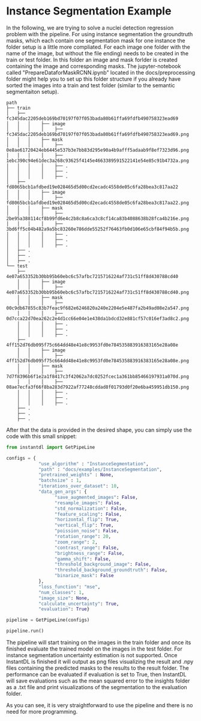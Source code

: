 # Instance Segmentation Example

In the following, we are trying to solve a nuclei detection regression problem with the pipeline. For using instance segmentation the groundtruth masks, which each contain one segmentation mask for one instance the folder setup is a little more compliated.
For each image one folder with the name of the image, but without the file ending) needs to be created in the train or test folder. In this folder an image and mask forlder is created containing the image and corresponding masks.
The jupyter-notebook called "PrepareDataforMaskRCNN.ipynb" located in the docs/preprocessing folder might help you to set up this folder structure if you already have sorted the images into a train and test folder (similar to the semantic segmentaiton setup).

```
path
├── train
│   ├── fc345dac2205deb169bd70197f07f053bada80b61ffa69fdfb490758323ead69
│   │   │    ├── image
│   │   │    │    ├── fc345dac2205deb169bd70197f07f053bada80b61ffa69fdfb490758323ead69.png
│   │   │    ├── mask
│   │   │    │    ├── 0e8ae61720424eb6445e537b3e7bb83d295e90a4b9afff5adaab9f8ef7323d96.png
│   │   │    │    ├── 1ebc390c94e61dec3a268c93625f4145e4663389591522141e54e85c91b4732a.png
│   │   │    │    ├── .
│   │   │    │    ├── .
│   │   │    │    ├── .
│   ├── fd8065bcb1afdbed19e028465d5d00cd2ecadc4558de05c6fa28bea3c817aa22
│   │   │    ├── image
│   │   │    │    ├── fd8065bcb1afdbed19e028465d5d00cd2ecadc4558de05c6fa28bea3c817aa22.png
│   │   │    ├── mask
│   │   │    │    ├── 2be95a388114cf8b99fd6e4c2b8c8a6ca3c8cf14ca83b4088638b28fca4b216e.png
│   │   │    │    ├── 3bd6ff5c04b482a9a5bc83260e786dde55252f76463fb0d106e65cbf84f94b5b.png
│   │   │    │    ├── .
│   │   │    │    ├── .
│   │   │    │    ├── .
│   ├── .
│   ├── .
│   ├── .
└── test
    ├── 4e07a653352b30bb95b60ebc6c57afbc7215716224af731c51ff8d430788cd40
    │   │    ├── image
    │   │    │    ├── 4e07a653352b30bb95b60ebc6c57afbc7215716224af731c51ff8d430788cd40.png
    │   │    ├── mask
    │   │    │    ├── 00c9db67855c83b7feac9f682e6246820a240e2204e5e487fa2b49ad08e2a547.png
    │   │    │    ├── 0d7cca22d70ea262c2e4d1cc66e04e1e438da1bdcd32e881cf57c016ef3ad8c2.png
    │   │    │    ├── .
    │   │    │    ├── .
    │   │    │    ├── .
    ├── 4ff152d76db095f75c664dd48e41e8c9953fd0e784535883916383165e28a08e
    │   │    ├── image
    │   │    │    ├── 4ff152d76db095f75c664dd48e41e8c9953fd0e784535883916383165e28a08e.png
    │   │    ├── mask
    │   │    │    ├── 7d7f8396b6f1e2a1f8417c3f42062a7dc0252fcec1a361bb85466197931a070d.png
    │   │    │    ├── 08ae7ecfa3f66f8ba283d7922af77248cddad8f01793d0f20e6ba459951db150.png
    │   │    │    ├── .
    │   │    │    ├── .
    │   │    │    ├── .
    ├── .
    ├── .
    ├── .
```


After that the data is provided in the desired shape, you can simply use the code with this small snippet:

```python
from instantdl import GetPipeLine

configs = {
            "use_algorithm" : "InstanceSegmentation",
            "path" : "docs/examples/InstanceSegmentation",
	        "pretrained_weights" : None,
            "batchsize" : 1,
            "iterations_over_dataset": 10,
            "data_gen_args": {
                  "save_augmented_images": False,
                  "resample_images": False,
                  "std_normalization": False,
                  "feature_scaling": False,
                  "horizontal_flip": True,
                  "vertical_flip": True,
                  "poission_noise": False,
                  "rotation_range": 20,
                  "zoom_range": 2,
                  "contrast_range": False,
                  "brightness_range": False,
                  "gamma_shift": False,
                  "threshold_background_image": False,
                  "threshold_background_groundtruth": False,
                  "binarize_mask": False
            },
            "loss_function": "mse",
            "num_classes": 1,
            "image_size": None,
            "calculate_uncertainty": True,
            "evaluation": True}

pipeline = GetPipeLine(configs)

pipeline.run()
```
The pipeline will start training on the images in the train folder and once its finished evaluate the trained model on the images in the test folder.
For instance segmentation uncertainty estimation is not supported.
Once InstantDL is finished it will output as png files visualizing the result and .npy files containing the predicted masks to the results to the result folder.
The performance can be evaluated if evaluation is set to True, then InstantDL will save evaluations such as the mean squared error to the insights folder as a .txt file and print visualizations of the segmentation to the evaluation folder.

As you can see, it is very straightforward to use the pipeline and there is no need for more programming.

